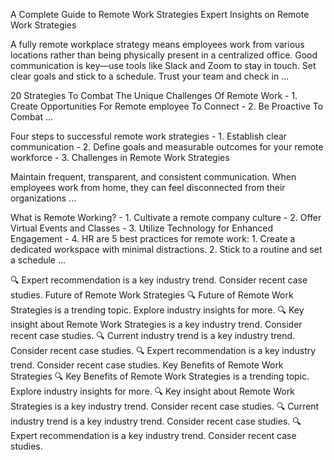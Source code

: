 A Complete Guide to Remote Work Strategies
Expert Insights on Remote Work Strategies


A fully remote workplace strategy means employees work from various locations rather than being physically present in a centralized office. Good communication is key—use tools like Slack and Zoom to stay in touch. Set clear goals and stick to a schedule. Trust your team and check in ...


20 Strategies To Combat The Unique Challenges Of Remote Work - 1. Create Opportunities For Remote employee To Connect - 2. Be Proactive To Combat ...


Four steps to successful remote work strategies - 1. Establish clear communication - 2. Define goals and measurable outcomes for your remote workforce - 3. Challenges in Remote Work Strategies


Maintain frequent, transparent, and consistent communication. When employees work from home, they can feel disconnected from their organizations ...


What is Remote Working? - 1. Cultivate a remote company culture - 2. Offer Virtual Events and Classes - 3. Utilize Technology for Enhanced Engagement - 4. HR are 5 best practices for remote work: 1. Create a dedicated workspace with minimal distractions. 2. Stick to a routine and set a schedule ...


🔍 Expert recommendation is a key industry trend. Consider recent case studies. Future of Remote Work Strategies
🔍 Future of Remote Work Strategies is a trending topic. Explore industry insights for more. 🔍 Key insight about Remote Work Strategies is a key industry trend. Consider recent case studies. 🔍 Current industry trend is a key industry trend. Consider recent case studies. 🔍 Expert recommendation is a key industry trend. Consider recent case studies. Key Benefits of Remote Work Strategies
🔍 Key Benefits of Remote Work Strategies is a trending topic. Explore industry insights for more. 🔍 Key insight about Remote Work Strategies is a key industry trend. Consider recent case studies. 🔍 Current industry trend is a key industry trend. Consider recent case studies. 🔍 Expert recommendation is a key industry trend. Consider recent case studies.